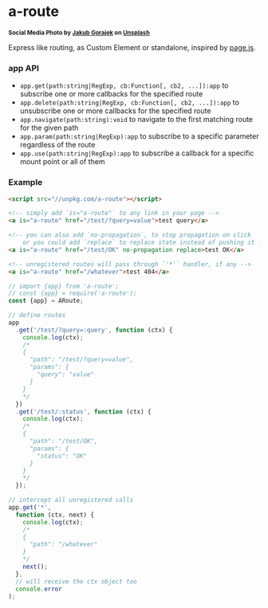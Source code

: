 # a-route

<sup>**Social Media Photo by [Jakub Gorajek](https://unsplash.com/@cinegeek) on [Unsplash](https://unsplash.com/)**</sup>

Express like routing, as Custom Element or standalone, inspired by [page.js](https://visionmedia.github.io/page.js/).


### app API

  * `app.get(path:string|RegExp, cb:Function[, cb2, ...]):app` to subscribe one or more callbacks for the specified route
  * `app.delete(path:string|RegExp, cb:Function[, cb2, ...]):app` to unsubscribe one or more callbacks for the specified route
  * `app.navigate(path:string):void` to navigate to the first matching route for the given path
  * `app.param(path:string|RegExp):app` to subscribe to a specific parameter regardless of the route
  * `app.use(path:string|RegExp):app` to subscribe a callback for a specific mount point or all of them


### Example

```html
<script src="//unpkg.com/a-route"></script>

<!-- simply add `is="a-route"` to any link in your page -->
<a is="a-route" href="/test/?query=value">test query</a>

<!-- you can also add `no-propagation`, to stop propagation on click
    or you could add `replace` to replace state instead of pushing it -->
<a is="a-route" href="/test/OK" no-propagation replace>test OK</a>

<!-- unregistered routes will pass through `'*'` handler, if any -->
<a is="a-route" href="/whatever">test 404</a>
```

```js
// import {app} from 'a-route';
// const {app} = require('a-route');
const {app} = ARoute;

// define routes
app
  .get('/test/?query=:query', function (ctx) {
    console.log(ctx);
    /*
    {
      "path": "/test/?query=value",
      "params": {
        "query": "value"
      }
    }
    */
  })
  .get('/test/:status', function (ctx) {
    console.log(ctx);
    /*
    {
      "path": "/test/OK",
      "params": {
        "status": "OK"
      }
    }
    */
  });

// intercept all unregistered calls
app.get('*',
  function (ctx, next) {
    console.log(ctx);
    /*
    {
      "path": "/whatever"
    }
    */
    next();
  },
  // will receive the ctx object too
  console.error
);
```

